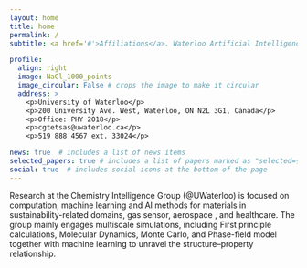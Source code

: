 ```yaml
---
layout: home
title: home
permalink: /
subtitle: <a href='#'>Affiliations</a>. Waterloo Artificial Intelligence Institute, Waterloo Institute for Nanotechnology

profile:
  align: right
  image: NaCl_1000_points
  image_circular: False # crops the image to make it circular
  address: >
    <p>University of Waterloo</p>
    <p>200 University Ave. West, Waterloo, ON N2L 3G1, Canada</p>
    <p>Office: PHY 2018</p>
    <p>cgtetsas@uwaterloo.ca</p>
    <p>519 888 4567 ext. 33024</p>

news: true  # includes a list of news items
selected_papers: true # includes a list of papers marked as "selected={true}"
social: true  # includes social icons at the bottom of the page
---
```



Research at the Chemistry Intelligence Group (@UWaterloo) is focused on computation, machine learning and AI methods for materials in sustainability-related domains, gas sensor, aerospace , and healthcare. The  group mainly engages multiscale simulations, including First principle calculations,  Molecular Dynamics, Monte Carlo,  and Phase-field model together with machine learning to unravel the structure–property relationship.
